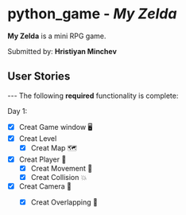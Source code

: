 # python_game - *My Zelda*

**My Zelda** is a mini RPG game.

Submitted by: **Hristiyan Minchev**

## User Stories

--- The following **required** functionality is complete:
 
Day 1:
* [x] Creat Game window  🖥 
* [x] Creat Level	
	* [x] Creat Map 🗺️
* [x] Creat Player 🦸‍
	* [x] Creat Movement 🚶
	* [x] Creat Collision 💥
* [x] Creat Camera 📸
	* [x] Creat Overlapping 🚶
 